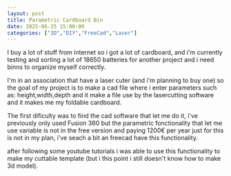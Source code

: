 ```yaml
---
layout: post
title: Parametric Cardboard Bin
date: 2025-06-25 15:00:00
categories: ["3D","DIY","FreeCad","Laser"]
---
```


I buy a lot of stuff from internet so i got a lot of cardboard, and i'm currently testing and sorting a lot of 18650 batteries for another project and i need binns to organize myself correctly.

I'm in an association that have a laser cuter (and i'm planning to buy one) so the goal of my project is to make a cad file where i enter parameters such as: height,width,depth and it make a file use by the lasercutting software and it makes me my foldable cardboard.

The first dificulty was to find the cad software that let me do it, i've previously only used Fusion 360 but the parametric fonctionality that let me use variable is not in the free version and paying 1200€ per year just for this is not in my plan, i've seach a bit an freecad have this functionality.

after following some youtube tutorials i was able to use this functionality to make my cuttable template (but i this point i still doesn't know how to make 3d model).

